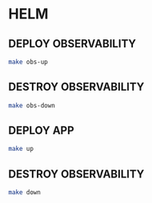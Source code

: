 # HELM

## DEPLOY OBSERVABILITY

```BASH
make obs-up
```

## DESTROY OBSERVABILITY

```BASH
make obs-down
```

## DEPLOY APP

```BASH
make up
```

## DESTROY OBSERVABILITY

```BASH
make down
```